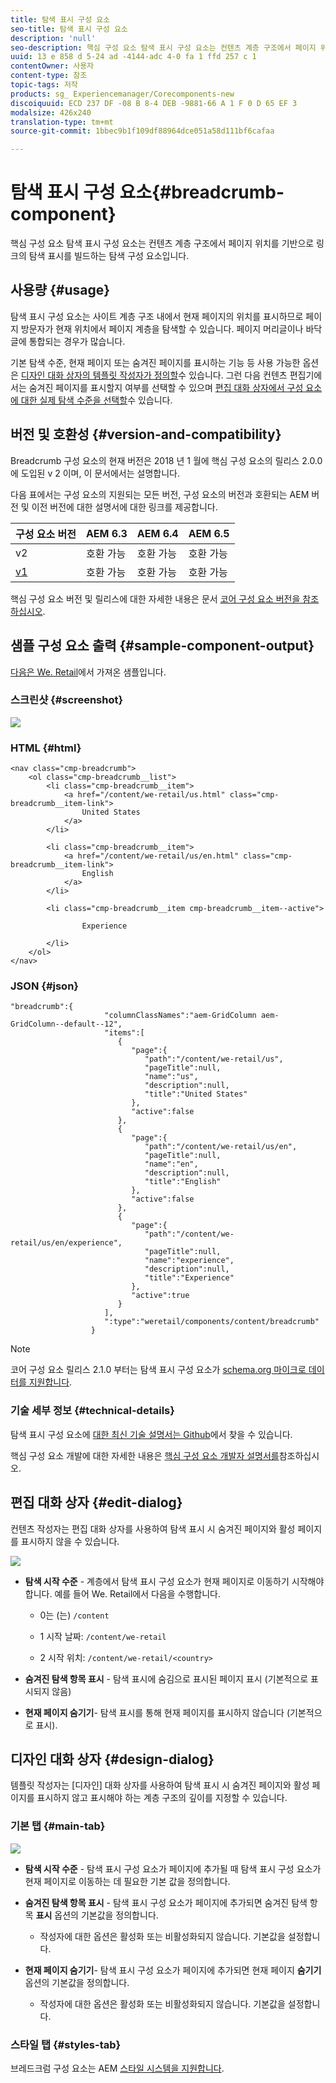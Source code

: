 ```yaml
---
title: 탐색 표시 구성 요소
seo-title: 탐색 표시 구성 요소
description: 'null'
seo-description: 핵심 구성 요소 탐색 표시 구성 요소는 컨텐츠 계층 구조에서 페이지 위치를 기반으로 링크의 탐색 표시를 빌드하는 탐색 구성 요소입니다.
uuid: 13 e 858 d 5-24 ad -4144-adc 4-0 fa 1 ffd 257 c 1
contentOwner: 사용자
content-type: 참조
topic-tags: 저작
products: sg_ Experiencemanager/Corecomponents-new
discoiquuid: ECD 237 DF -08 B 8-4 DEB -9881-66 A 1 F 0 D 65 EF 3
modalsize: 426x240
translation-type: tm+mt
source-git-commit: 1bbec9b1f109df88964dce051a58d111bf6cafaa

---
```



# 탐색 표시 구성 요소{#breadcrumb-component}

핵심 구성 요소 탐색 표시 구성 요소는 컨텐츠 계층 구조에서 페이지 위치를 기반으로 링크의 탐색 표시를 빌드하는 탐색 구성 요소입니다.

## 사용량 {#usage}

탐색 표시 구성 요소는 사이트 계층 구조 내에서 현재 페이지의 위치를 표시하므로 페이지 방문자가 현재 위치에서 페이지 계층을 탐색할 수 있습니다. 페이지 머리글이나 바닥글에 통합되는 경우가 많습니다.

기본 탐색 수준, 현재 페이지 또는 숨겨진 페이지를 표시하는 기능 등 사용 가능한 옵션은 [디자인 대화 상자의 템플릿 작성자가 정의할](#design-dialog)수 있습니다. 그런 다음 컨텐츠 편집기에서는 숨겨진 페이지를 표시할지 여부를 선택할 수 있으며 [편집 대화 상자에서 구성 요소에 대한 실제 탐색 수준을 선택할](#edit-dialog)수 있습니다.

## 버전 및 호환성 {#version-and-compatibility}

Breadcrumb 구성 요소의 현재 버전은 2018 년 1 월에 핵심 구성 요소의 릴리스 2.0.0에 도입된 v 2 이며, 이 문서에서는 설명합니다.

다음 표에서는 구성 요소의 지원되는 모든 버전, 구성 요소의 버전과 호환되는 AEM 버전 및 이전 버전에 대한 설명서에 대한 링크를 제공합니다.

| 구성 요소 버전 | AEM 6.3 | AEM 6.4 | AEM 6.5 |
|--- |--- |--- |--- |
| v2 | 호환 가능 | 호환 가능 | 호환 가능 |
| [v1](breadcrumb-v1.md) | 호환 가능 | 호환 가능 | 호환 가능 |

핵심 구성 요소 버전 및 릴리스에 대한 자세한 내용은 문서 [코어 구성 요소 버전을 참조하십시오](versions.md).

## 샘플 구성 요소 출력 {#sample-component-output}

[다음은 We. Retail](https://helpx.adobe.com/experience-manager/6-5/sites/developing/using/we-retail.html)에서 가져온 샘플입니다.

### 스크린샷 {#screenshot}

![](assets/chlimage_1.png)

### HTML {#html}

```
<nav class="cmp-breadcrumb">
    <ol class="cmp-breadcrumb__list">
        <li class="cmp-breadcrumb__item">
            <a href="/content/we-retail/us.html" class="cmp-breadcrumb__item-link">
                United States
            </a>
        </li>
    
        <li class="cmp-breadcrumb__item">
            <a href="/content/we-retail/us/en.html" class="cmp-breadcrumb__item-link">
                English
            </a>
        </li>
    
        <li class="cmp-breadcrumb__item cmp-breadcrumb__item--active">
            
                Experience
            
        </li>
    </ol>
</nav>
```

### JSON {#json}

```
"breadcrumb":{  
                     "columnClassNames":"aem-GridColumn aem-GridColumn--default--12",
                     "items":[  
                        {  
                           "page":{  
                              "path":"/content/we-retail/us",
                              "pageTitle":null,
                              "name":"us",
                              "description":null,
                              "title":"United States"
                           },
                           "active":false
                        },
                        {  
                           "page":{  
                              "path":"/content/we-retail/us/en",
                              "pageTitle":null,
                              "name":"en",
                              "description":null,
                              "title":"English"
                           },
                           "active":false
                        },
                        {  
                           "page":{  
                              "path":"/content/we-retail/us/en/experience",
                              "pageTitle":null,
                              "name":"experience",
                              "description":null,
                              "title":"Experience"
                           },
                           "active":true
                        }
                     ],
                     ":type":"weretail/components/content/breadcrumb"
                  }
```

>[!NOTE]
>
>코어 구성 요소 릴리스 2.1.0 부터는 탐색 표시 구성 요소가 [schema.org 마이크로 데이터를 지원합니다](https://schema.org/BreadcrumbList).

### 기술 세부 정보 {#technical-details}

탐색 표시 구성 요소에 [대한 최신 기술 설명서는 Github](https://github.com/adobe/aem-core-wcm-components/blob/master/content/src/content/jcr_root/apps/core/wcm/components/breadcrumb/v2/breadcrumb)에서 찾을 수 있습니다.

핵심 구성 요소 개발에 대한 자세한 내용은 [핵심 구성 요소 개발자 설명서를](developing.md)참조하십시오.

## 편집 대화 상자 {#edit-dialog}

컨텐츠 작성자는 편집 대화 상자를 사용하여 탐색 표시 시 숨겨진 페이지와 활성 페이지를 표시하지 않을 수 있습니다.

![](assets/screen_shot_2018-01-12at124250.png)

* **탐색 시작 수준** - 계층에서 탐색 표시 구성 요소가 현재 페이지로 이동하기 시작해야 합니다. 예를 들어 We. Retail에서 다음을 수행합니다.

   * 0는 (는) `/content`

   * 1 시작 날짜: `/content/we-retail`
   * 2 시작 위치: `/content/we-retail/<country>`

* **숨겨진 탐색 항목 표시** - 탐색 표시에 숨김으로 표시된 페이지 표시 (기본적으로 표시되지 않음)
* **현재 페이지 숨기기**- 탐색 표시를 통해 현재 페이지를 표시하지 않습니다 (기본적으로 표시).

## 디자인 대화 상자 {#design-dialog}

템플릿 작성자는 [디자인] 대화 상자를 사용하여 탐색 표시 시 숨겨진 페이지와 활성 페이지를 표시하지 않고 표시해야 하는 계층 구조의 깊이를 지정할 수 있습니다.

### 기본 탭 {#main-tab}

![](assets/screen_shot_2018-01-12at124437.png)

* **탐색 시작 수준** - 탐색 표시 구성 요소가 페이지에 추가될 때 탐색 표시 구성 요소가 현재 페이지로 이동하는 데 필요한 기본 값을 정의합니다.
* **숨겨진 탐색 항목 표시** - 탐색 표시 구성 요소가 페이지에 추가되면 숨겨진 탐색 항목 **표시** 옵션의 기본값을 정의합니다.

   * 작성자에 대한 옵션은 활성화 또는 비활성화되지 않습니다. 기본값을 설정합니다.

* **현재 페이지 숨기기**- 탐색 표시 구성 요소가 페이지에 추가되면 현재 페이지 **숨기기** 옵션의 기본값을 정의합니다.

   * 작성자에 대한 옵션은 활성화 또는 비활성화되지 않습니다. 기본값을 설정합니다.

### 스타일 탭 {#styles-tab}

브레드크럼 구성 요소는 AEM [스타일 시스템을 지원합니다](authoring.md#component-styling).